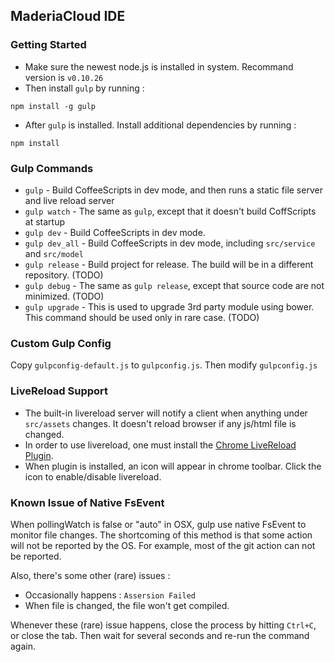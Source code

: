 ## MaderiaCloud IDE

### Getting Started
* Make sure the newest node.js is installed in system. Recommand version is `v0.10.26`
* Then install `gulp` by running :
```
npm install -g gulp
```
* After `gulp` is installed. Install additional dependencies by running :
```
npm install
```

### Gulp Commands
* `gulp` - Build CoffeeScripts in dev mode, and then runs a static file server and live reload server
* `gulp watch` - The same as `gulp`, except that it doesn't build CoffScripts at startup
* `gulp dev` - Build CoffeeScripts in dev mode.
* `gulp dev_all` - Build CoffeeScripts in dev mode, including `src/service` and `src/model`
* `gulp release` - Build project for release. The build will be in a different repository. (TODO)
* `gulp debug`   - The same as `gulp release`, except that source code are not minimized. (TODO)
* `gulp upgrade` - This is used to upgrade 3rd party module using bower. This command should be used only in rare case. (TODO)


### Custom Gulp Config
Copy `gulpconfig-default.js` to `gulpconfig.js`. Then modify `gulpconfig.js`

### LiveReload Support
* The built-in livereload server will notify a client when anything under `src/assets` changes. It doesn't reload browser if any js/html file is changed.
* In order to use livereload, one must install the [Chrome LiveReload Plugin](https://chrome.google.com/webstore/detail/livereload/jnihajbhpnppcggbcgedagnkighmdlei).
* When plugin is installed, an icon will appear in chrome toolbar. Click the icon to enable/disable livereload.

### Known Issue of Native FsEvent
When pollingWatch is false or "auto" in OSX, gulp use native FsEvent to monitor file changes. The shortcoming of this method is that some action will not be reported by the OS. For example, most of the git action can not be reported.

Also, there's some other (rare) issues :
* Occasionally happens : `Assersion Failed`
* When file is changed, the file won't get compiled.

Whenever these (rare) issue happens, close the process by hitting `Ctrl+C`, or close the tab. Then wait for several seconds and re-run the command again.
